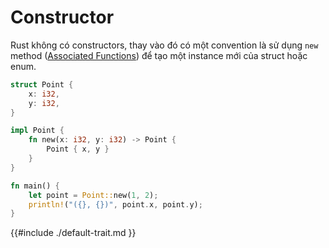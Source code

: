 # Constructor

Rust không có constructors, thay vào đó có một convention là sử dụng `new` method ([Associated Functions](https://doc.rust-lang.org/stable/book/ch05-03-method-syntax.html#associated-functions)) để tạo một instance mới của struct hoặc enum.

```rust
struct Point {
    x: i32,
    y: i32,
}

impl Point {
    fn new(x: i32, y: i32) -> Point {
        Point { x, y }
    }
}

fn main() {
    let point = Point::new(1, 2);
    println!("({}, {})", point.x, point.y);
}
```

{{#include ./default-trait.md }}
